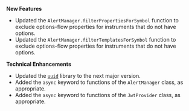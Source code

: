 **New Features**

* Updated the `AlertManager.filterPropertiesForSymbol` function to exclude options-flow properties for instruments that do not have options.
* Updated the `AlertManager.filterTemplatesForSymbol` function to exclude options-flow properties for instruments that do not have options.

**Technical Enhancements**

* Updated the [`uuid`](https://github.com/uuidjs/uuid) library to the next major version.
* Added the `async` keyword to functions of the `AlertManager` class, as appropriate.
* Added the `async` keyword to functions of the `JwtProvider` class, as appropriate.